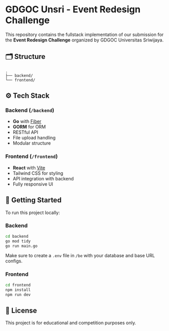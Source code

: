 # GDGOC Unsri - Event Redesign Challenge

This repository contains the fullstack implementation of our submission for the **Event Redesign Challenge** organized by GDGOC Universitas Sriwijaya.

## 🗂 Structure

```
.
├── backend/
└── frontend/
```

## ⚙ Tech Stack

### Backend (`/backend`)
- **Go** with [Fiber](https://gofiber.io/)
- **GORM** for ORM
- RESTful API
- File upload handling
- Modular structure

### Frontend (`/frontend`)
- **React** with [Vite](https://vitejs.dev/)
- Tailwind CSS for styling
- API integration with backend
- Fully responsive UI

## 🚀 Getting Started

To run this project locally:

### Backend

```bash
cd backend
go mod tidy
go run main.go
```

Make sure to create a `.env` file in `/be` with your database and base URL configs.

### Frontend

```bash
cd frontend
npm install
npm run dev
```

## 📄 License

This project is for educational and competition purposes only.